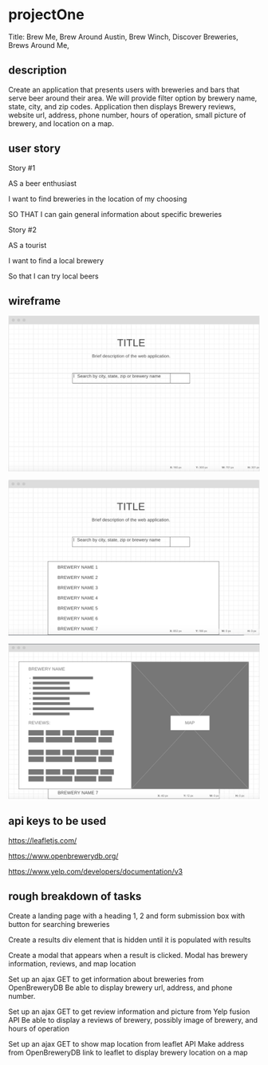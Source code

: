 # projectOne
Title: Brew Me, Brew Around Austin, Brew Winch, Discover Breweries, Brews Around Me, 

## description
Create an application that presents users with breweries and bars that serve beer around their area. We will provide filter option by brewery name, state, city, and zip codes. Application then displays Brewery reviews, website url, address, phone number, hours of operation, small picture of brewery, and location on a map. 

## user story
Story #1

AS a beer enthusiast

I want to find breweries in the location of my choosing

SO THAT I can gain general information about specific breweries 

Story #2

AS a tourist

I want to find a local brewery

So that I can try local beers

## wireframe
![alt text](landing-page.png "Logo Title Text 1")

![alt text](results.png "Logo Title Text 1")

![alt text](modal.png "Logo Title Text 1")

## api keys to be used
https://leafletjs.com/

https://www.openbrewerydb.org/

https://www.yelp.com/developers/documentation/v3

## rough breakdown of tasks
Create a landing page with a heading 1, 2 and form submission box with button for searching breweries

Create a results div element that is hidden until it is populated with results

Create  a modal that appears when a result is clicked. Modal has brewery information, reviews, and map location

Set up an ajax GET to get information about breweries from OpenBreweryDB
	Be able to display brewery url, address, and phone number.

Set up an ajax GET to get review information and picture from Yelp fusion API
	Be able to display a reviews of brewery, possibly image of brewery, and hours of operation

Set up an ajax GET to show map location from leaflet API
Make address from OpenBreweryDB link to leaflet to display brewery location on a map
